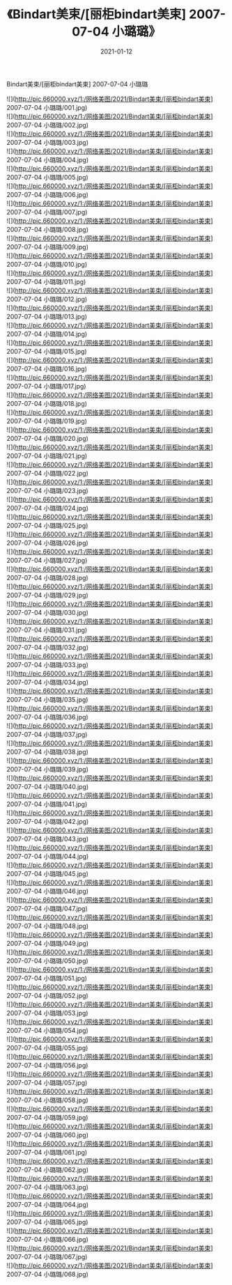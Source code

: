 ﻿---
layout: post
title:  《Bindart美束/[丽柜bindart美束] 2007-07-04 小璐璐》
date:   2021-01-12
img: http://pic.660000.xyz/1:/网络美图/2021/Bindart美束/[丽柜bindart美束] 2007-07-04 小璐璐/000.jpg
categories: [美女, 清纯, 唯美]
---

Bindart美束/[丽柜bindart美束] 2007-07-04 小璐璐

 ![](http://pic.660000.xyz/1:/网络美图/2021/Bindart美束/[丽柜bindart美束] 2007-07-04 小璐璐/001.jpg) <br>![](http://pic.660000.xyz/1:/网络美图/2021/Bindart美束/[丽柜bindart美束] 2007-07-04 小璐璐/002.jpg) <br>![](http://pic.660000.xyz/1:/网络美图/2021/Bindart美束/[丽柜bindart美束] 2007-07-04 小璐璐/003.jpg) <br>![](http://pic.660000.xyz/1:/网络美图/2021/Bindart美束/[丽柜bindart美束] 2007-07-04 小璐璐/004.jpg) <br>![](http://pic.660000.xyz/1:/网络美图/2021/Bindart美束/[丽柜bindart美束] 2007-07-04 小璐璐/005.jpg) <br>![](http://pic.660000.xyz/1:/网络美图/2021/Bindart美束/[丽柜bindart美束] 2007-07-04 小璐璐/006.jpg) <br>![](http://pic.660000.xyz/1:/网络美图/2021/Bindart美束/[丽柜bindart美束] 2007-07-04 小璐璐/007.jpg) <br>![](http://pic.660000.xyz/1:/网络美图/2021/Bindart美束/[丽柜bindart美束] 2007-07-04 小璐璐/008.jpg) <br>![](http://pic.660000.xyz/1:/网络美图/2021/Bindart美束/[丽柜bindart美束] 2007-07-04 小璐璐/009.jpg) <br>![](http://pic.660000.xyz/1:/网络美图/2021/Bindart美束/[丽柜bindart美束] 2007-07-04 小璐璐/010.jpg) <br>![](http://pic.660000.xyz/1:/网络美图/2021/Bindart美束/[丽柜bindart美束] 2007-07-04 小璐璐/011.jpg) <br>![](http://pic.660000.xyz/1:/网络美图/2021/Bindart美束/[丽柜bindart美束] 2007-07-04 小璐璐/012.jpg) <br>![](http://pic.660000.xyz/1:/网络美图/2021/Bindart美束/[丽柜bindart美束] 2007-07-04 小璐璐/013.jpg) <br>![](http://pic.660000.xyz/1:/网络美图/2021/Bindart美束/[丽柜bindart美束] 2007-07-04 小璐璐/014.jpg) <br>![](http://pic.660000.xyz/1:/网络美图/2021/Bindart美束/[丽柜bindart美束] 2007-07-04 小璐璐/015.jpg) <br>![](http://pic.660000.xyz/1:/网络美图/2021/Bindart美束/[丽柜bindart美束] 2007-07-04 小璐璐/016.jpg) <br>![](http://pic.660000.xyz/1:/网络美图/2021/Bindart美束/[丽柜bindart美束] 2007-07-04 小璐璐/017.jpg) <br>![](http://pic.660000.xyz/1:/网络美图/2021/Bindart美束/[丽柜bindart美束] 2007-07-04 小璐璐/018.jpg) <br>![](http://pic.660000.xyz/1:/网络美图/2021/Bindart美束/[丽柜bindart美束] 2007-07-04 小璐璐/019.jpg) <br>![](http://pic.660000.xyz/1:/网络美图/2021/Bindart美束/[丽柜bindart美束] 2007-07-04 小璐璐/020.jpg) <br>![](http://pic.660000.xyz/1:/网络美图/2021/Bindart美束/[丽柜bindart美束] 2007-07-04 小璐璐/021.jpg) <br>![](http://pic.660000.xyz/1:/网络美图/2021/Bindart美束/[丽柜bindart美束] 2007-07-04 小璐璐/022.jpg) <br>![](http://pic.660000.xyz/1:/网络美图/2021/Bindart美束/[丽柜bindart美束] 2007-07-04 小璐璐/023.jpg) <br>![](http://pic.660000.xyz/1:/网络美图/2021/Bindart美束/[丽柜bindart美束] 2007-07-04 小璐璐/024.jpg) <br>![](http://pic.660000.xyz/1:/网络美图/2021/Bindart美束/[丽柜bindart美束] 2007-07-04 小璐璐/025.jpg) <br>![](http://pic.660000.xyz/1:/网络美图/2021/Bindart美束/[丽柜bindart美束] 2007-07-04 小璐璐/026.jpg) <br>![](http://pic.660000.xyz/1:/网络美图/2021/Bindart美束/[丽柜bindart美束] 2007-07-04 小璐璐/027.jpg) <br>![](http://pic.660000.xyz/1:/网络美图/2021/Bindart美束/[丽柜bindart美束] 2007-07-04 小璐璐/028.jpg) <br>![](http://pic.660000.xyz/1:/网络美图/2021/Bindart美束/[丽柜bindart美束] 2007-07-04 小璐璐/029.jpg) <br>![](http://pic.660000.xyz/1:/网络美图/2021/Bindart美束/[丽柜bindart美束] 2007-07-04 小璐璐/030.jpg) <br>![](http://pic.660000.xyz/1:/网络美图/2021/Bindart美束/[丽柜bindart美束] 2007-07-04 小璐璐/031.jpg) <br>![](http://pic.660000.xyz/1:/网络美图/2021/Bindart美束/[丽柜bindart美束] 2007-07-04 小璐璐/032.jpg) <br>![](http://pic.660000.xyz/1:/网络美图/2021/Bindart美束/[丽柜bindart美束] 2007-07-04 小璐璐/033.jpg) <br>![](http://pic.660000.xyz/1:/网络美图/2021/Bindart美束/[丽柜bindart美束] 2007-07-04 小璐璐/034.jpg) <br>![](http://pic.660000.xyz/1:/网络美图/2021/Bindart美束/[丽柜bindart美束] 2007-07-04 小璐璐/035.jpg) <br>![](http://pic.660000.xyz/1:/网络美图/2021/Bindart美束/[丽柜bindart美束] 2007-07-04 小璐璐/036.jpg) <br>![](http://pic.660000.xyz/1:/网络美图/2021/Bindart美束/[丽柜bindart美束] 2007-07-04 小璐璐/037.jpg) <br>![](http://pic.660000.xyz/1:/网络美图/2021/Bindart美束/[丽柜bindart美束] 2007-07-04 小璐璐/038.jpg) <br>![](http://pic.660000.xyz/1:/网络美图/2021/Bindart美束/[丽柜bindart美束] 2007-07-04 小璐璐/039.jpg) <br>![](http://pic.660000.xyz/1:/网络美图/2021/Bindart美束/[丽柜bindart美束] 2007-07-04 小璐璐/040.jpg) <br>![](http://pic.660000.xyz/1:/网络美图/2021/Bindart美束/[丽柜bindart美束] 2007-07-04 小璐璐/041.jpg) <br>![](http://pic.660000.xyz/1:/网络美图/2021/Bindart美束/[丽柜bindart美束] 2007-07-04 小璐璐/042.jpg) <br>![](http://pic.660000.xyz/1:/网络美图/2021/Bindart美束/[丽柜bindart美束] 2007-07-04 小璐璐/043.jpg) <br>![](http://pic.660000.xyz/1:/网络美图/2021/Bindart美束/[丽柜bindart美束] 2007-07-04 小璐璐/044.jpg) <br>![](http://pic.660000.xyz/1:/网络美图/2021/Bindart美束/[丽柜bindart美束] 2007-07-04 小璐璐/045.jpg) <br>![](http://pic.660000.xyz/1:/网络美图/2021/Bindart美束/[丽柜bindart美束] 2007-07-04 小璐璐/046.jpg) <br>![](http://pic.660000.xyz/1:/网络美图/2021/Bindart美束/[丽柜bindart美束] 2007-07-04 小璐璐/047.jpg) <br>![](http://pic.660000.xyz/1:/网络美图/2021/Bindart美束/[丽柜bindart美束] 2007-07-04 小璐璐/048.jpg) <br>![](http://pic.660000.xyz/1:/网络美图/2021/Bindart美束/[丽柜bindart美束] 2007-07-04 小璐璐/049.jpg) <br>![](http://pic.660000.xyz/1:/网络美图/2021/Bindart美束/[丽柜bindart美束] 2007-07-04 小璐璐/050.jpg) <br>![](http://pic.660000.xyz/1:/网络美图/2021/Bindart美束/[丽柜bindart美束] 2007-07-04 小璐璐/051.jpg) <br>![](http://pic.660000.xyz/1:/网络美图/2021/Bindart美束/[丽柜bindart美束] 2007-07-04 小璐璐/052.jpg) <br>![](http://pic.660000.xyz/1:/网络美图/2021/Bindart美束/[丽柜bindart美束] 2007-07-04 小璐璐/053.jpg) <br>![](http://pic.660000.xyz/1:/网络美图/2021/Bindart美束/[丽柜bindart美束] 2007-07-04 小璐璐/054.jpg) <br>![](http://pic.660000.xyz/1:/网络美图/2021/Bindart美束/[丽柜bindart美束] 2007-07-04 小璐璐/055.jpg) <br>![](http://pic.660000.xyz/1:/网络美图/2021/Bindart美束/[丽柜bindart美束] 2007-07-04 小璐璐/056.jpg) <br>![](http://pic.660000.xyz/1:/网络美图/2021/Bindart美束/[丽柜bindart美束] 2007-07-04 小璐璐/057.jpg) <br>![](http://pic.660000.xyz/1:/网络美图/2021/Bindart美束/[丽柜bindart美束] 2007-07-04 小璐璐/058.jpg) <br>![](http://pic.660000.xyz/1:/网络美图/2021/Bindart美束/[丽柜bindart美束] 2007-07-04 小璐璐/059.jpg) <br>![](http://pic.660000.xyz/1:/网络美图/2021/Bindart美束/[丽柜bindart美束] 2007-07-04 小璐璐/060.jpg) <br>![](http://pic.660000.xyz/1:/网络美图/2021/Bindart美束/[丽柜bindart美束] 2007-07-04 小璐璐/061.jpg) <br>![](http://pic.660000.xyz/1:/网络美图/2021/Bindart美束/[丽柜bindart美束] 2007-07-04 小璐璐/062.jpg) <br>![](http://pic.660000.xyz/1:/网络美图/2021/Bindart美束/[丽柜bindart美束] 2007-07-04 小璐璐/063.jpg) <br>![](http://pic.660000.xyz/1:/网络美图/2021/Bindart美束/[丽柜bindart美束] 2007-07-04 小璐璐/064.jpg) <br>![](http://pic.660000.xyz/1:/网络美图/2021/Bindart美束/[丽柜bindart美束] 2007-07-04 小璐璐/065.jpg) <br>![](http://pic.660000.xyz/1:/网络美图/2021/Bindart美束/[丽柜bindart美束] 2007-07-04 小璐璐/066.jpg) <br>![](http://pic.660000.xyz/1:/网络美图/2021/Bindart美束/[丽柜bindart美束] 2007-07-04 小璐璐/067.jpg) <br>![](http://pic.660000.xyz/1:/网络美图/2021/Bindart美束/[丽柜bindart美束] 2007-07-04 小璐璐/068.jpg) <br>